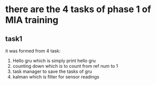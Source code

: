 # there are the 4 tasks of phase 1 of MIA training
## task1
it was formed from 4 task:
1. Hello gru which is simply print hello gru
1. counting down which is to count from ref num to 1
1. task manager to save the tasks of gru
1. kalman which is filter for sensor readings
